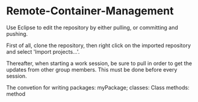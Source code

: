 # Remote-Container-Management

Use Eclipse to edit the repository by either pulling, or committing and pushing.

First of all, clone the repository, then right click on the imported repository and select 'Import projects...'.

Thereafter, when starting a work session, be sure to pull in order to get the updates from other group members. This must be done before every session. 

The convetion for writing packages:  myPackage;
                           classes:  Class
                           methods:  method





